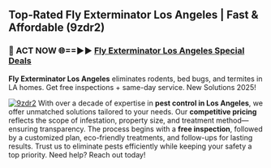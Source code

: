 ## Top-Rated Fly Exterminator Los Angeles | Fast & Affordable (9zdr2)

<h3>🐜 ACT NOW 🌐==►► <a href="https://tinyurl.com/yc7vsfwc" rel="nofollow">Fly Exterminator Los Angeles Special Deals</a></h3>

**Fly Exterminator Los Angeles** eliminates rodents, bed bugs, and termites in LA homes. Get free inspections + same-day service. New Solutions 2025!

[![9zdr2](https://i.imgur.com/1VzRXn8.jpeg)](https://tinyurl.com/yc7vsfwc)
With over a decade of expertise in **pest control in Los Angeles**, we offer unmatched solutions tailored to your needs. Our **competitive pricing** reflects the scope of infestation, property size, and treatment method—ensuring transparency. The process begins with a **free inspection**, followed by a customized plan, eco-friendly treatments, and follow-ups for lasting results. Trust us to eliminate pests efficiently while keeping your safety a top priority. Need help? Reach out today!